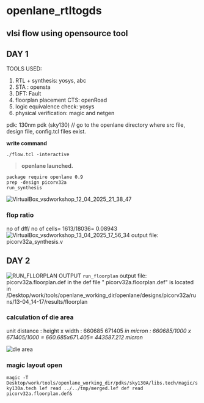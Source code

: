 # openlane_rtltogds
## vlsi flow using opensource tool
## DAY 1 ##
TOOLS USED: 
  1. RTL + synthesis: yosys, abc
  2. STA : opensta
  3. DFT: Fault
  4. floorplan placement CTS: openRoad
  5. logic equivalence check: yosys 
  6. physical verification: magic and netgen

pdk: 130nm pdk (sky130)
// go to the openlane directory where src file, design file, config.tcl files exist.

**write command**
```
./flow.tcl -interactive
```
>__openlane launched.__
```
package require openlane 0.9
prep -design picorv32a
run_synthesis
```
![VirtualBox_vsdworkshop_12_04_2025_21_38_47](https://github.com/user-attachments/assets/26cc62ea-14a6-4d96-a8c3-f6b7cdb17193)
### flop ratio ###
no of dff/ no of cells= 1613/18036= 0.08943
![VirtualBox_vsdworkshop_13_04_2025_17_56_34](https://github.com/user-attachments/assets/554e4f79-e2e5-459e-a440-482b13e001a3)
output file: picorv32a_synthesis.v

## DAY 2 ##

![RUN_FLLORPLAN OUTPUT](https://github.com/user-attachments/assets/e99ab75d-74c0-4bdd-89df-c44fb6abcf8d)
``` run_floorplan ```
output file: picorv32a.floorplan.def
in the def file " picorv32a.floorplan.def" is located in 
/Desktop/work/tools/openlane_working_dir/openlane/designs/picorv32a/runs/13-04_14-17/results/floorplan
### calculation of die area ###
unit distance : height x width : 660685 671405
_in micron : 660685/1000 x 671405/1000 = 660.685x671.405= 443587.212 micron_

![die area](https://github.com/user-attachments/assets/f63e5570-a15f-447c-ad74-840bf8c797cc)

### magic layout open ###
``` magic -T Desktop/work/tools/openlane_working_dir/pdks/sky130A/libs.tech/magic/sky130a.tech lef read ../../tmp/merged.lef def read picorv32a.floorplan.def& ```


